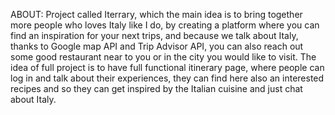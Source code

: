 ABOUT:
Project called Iterrary, which the main idea is to bring together more people who loves Italy like I do, by creating a platform where you can find an inspiration for your next trips, and because we talk about Italy, thanks to Google map API and Trip Advisor API, you can also reach out some good restaurant near to you or in the city you would like to visit. The idea of full project is to have full functional itinerary page, where people can log in and talk about their experiences, they can find here also an interested recipes and so they can get inspired by the Italian cuisine and just chat about  Italy. 

